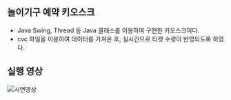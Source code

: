 ## 놀이기구 예약 키오스크
- Java Swing, Thread 등 Java 클래스를 이용하여 구현한 키오스크이다.
- cvc 파일을 이용하여 데이터를 가져온 후, 실시간으로 티켓 수량이 반영되도록 하였다.
## 실행 영상
![시연영상](https://github.com/user-attachments/assets/f357469c-13dc-478f-90d0-31f3564e0296)
